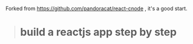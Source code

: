 Forked from https://github.com/pandoracat/react-cnode , it's a good start.

> # build a reactjs app step by step
